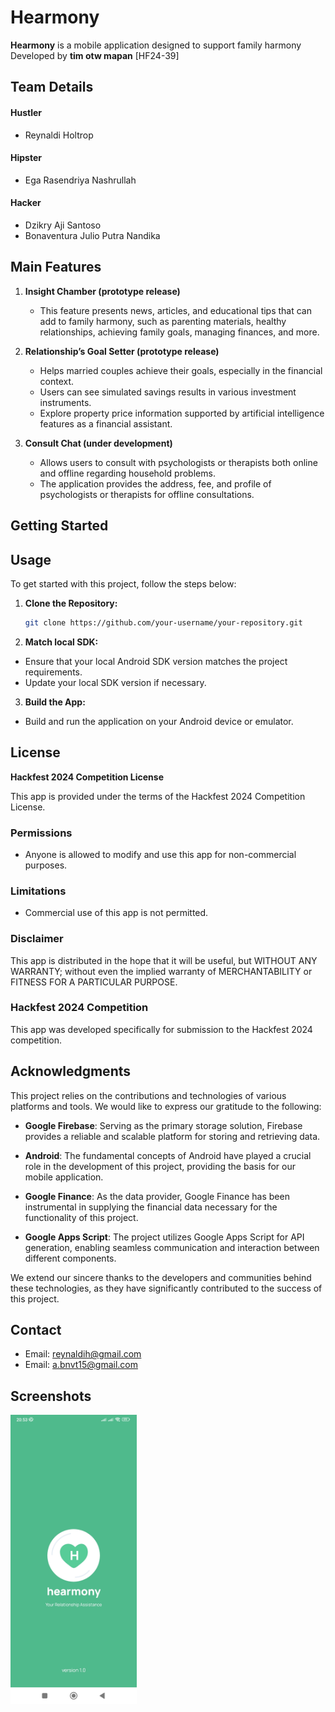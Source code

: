 # Hearmony
**Hearmony** is a mobile application designed to support family harmony  
Developed by **tim otw mapan** [HF24-39]

## Team Details

#### Hustler
- Reynaldi Holtrop

#### Hipster
- Ega Rasendriya Nashrullah

#### Hacker
- Dzikry Aji Santoso
- Bonaventura Julio Putra Nandika

## Main Features
1. **Insight Chamber (prototype release)**
   - This feature presents news, articles, and educational tips that can add to family harmony, such as parenting materials, healthy relationships, achieving family goals, managing finances, and more.

2. **Relationship’s Goal Setter (prototype release)**
   - Helps married couples achieve their goals, especially in the financial context.
   - Users can see simulated savings results in various investment instruments.
   - Explore property price information supported by artificial intelligence features as a financial assistant.

3. **Consult Chat (under development)**
   - Allows users to consult with psychologists or therapists both online and offline regarding household problems.
   - The application provides the address, fee, and profile of psychologists or therapists for offline consultations.

## Getting Started

## Usage
To get started with this project, follow the steps below:

1. **Clone the Repository:**
   ```bash
   git clone https://github.com/your-username/your-repository.git
   ```

2. **Match local SDK:**
- Ensure that your local Android SDK version matches the project requirements.
- Update your local SDK version if necessary.

3. **Build the App:**
- Build and run the application on your Android device or emulator.


## License

**Hackfest 2024 Competition License**

This app is provided under the terms of the Hackfest 2024 Competition License.

### Permissions

- Anyone is allowed to modify and use this app for non-commercial purposes.

### Limitations

- Commercial use of this app is not permitted.

### Disclaimer

This app is distributed in the hope that it will be useful, but WITHOUT ANY WARRANTY; without even the implied warranty of MERCHANTABILITY or FITNESS FOR A PARTICULAR PURPOSE.

### Hackfest 2024 Competition

This app was developed specifically for submission to the Hackfest 2024 competition.

## Acknowledgments

This project relies on the contributions and technologies of various platforms and tools. We would like to express our gratitude to the following:

- **Google Firebase**: Serving as the primary storage solution, Firebase provides a reliable and scalable platform for storing and retrieving data.

- **Android**: The fundamental concepts of Android have played a crucial role in the development of this project, providing the basis for our mobile application.

- **Google Finance**: As the data provider, Google Finance has been instrumental in supplying the financial data necessary for the functionality of this project.

- **Google Apps Script**: The project utilizes Google Apps Script for API generation, enabling seamless communication and interaction between different components.

We extend our sincere thanks to the developers and communities behind these technologies, as they have significantly contributed to the success of this project.


## Contact
- Email: reynaldih@gmail.com
- Email: a.bnvt15@gmail.com

## Screenshots
<img src="newscreenshot.gif" width=40% height=40%>


